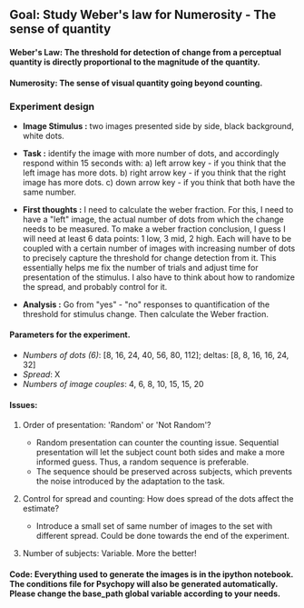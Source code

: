 ## Goal: Study Weber's law for Numerosity - The sense of quantity

#### Weber's Law: The threshold for detection of change from a perceptual quantity is directly proportional to the magnitude of the quantity.

#### Numerosity: The sense of visual quantity going beyond counting.

### Experiment design

- __Image Stimulus :__ two images presented side by side, black background, white dots.

- __Task :__ identify the image with more number of dots, and accordingly respond within 15 seconds with:
		a) left arrow key - if you think that the left image has more dots.
		b) right arrow key - if you think that the right image has more dots.
		c) down arrow key - if you think that both have the same number.

- __First thoughts :__ I need to calculate the weber fraction. For this, I need to have a "left" image,
				   the actual number of dots from which the change needs to be measured. To make a weber fraction 
				   conclusion, I guess I will need at least 6 data points: 1 low, 3 mid, 2 high. Each will have to 
				   be coupled with a certain number of images with increasing number of dots to precisely capture 
				   the threshold for change detection from it.
				   This essentially helps me fix the number of trials and adjust time for presentation of the 
				   stimulus. I also have to think about how to randomize the spread, and probably control for it.

- __Analysis :__ Go from "yes" - "no" responses to quantification of the threshold for stimulus change. Then calculate 
			 the Weber fraction.

#### Parameters for the experiment.
- _Numbers of dots (6)_: [8, 16, 24, 40, 56, 80, 112]; deltas: [8, 8, 16, 16, 24, 32]
- _Spread_: X
- _Numbers of image couples_: 4, 6, 8, 10, 15, 15, 20

#### Issues:

1) Order of presentation: 'Random' or 'Not Random'? 
	- Random presentation can counter the counting issue. Sequential presentation will let the subject count both sides and make a more informed guess. 
	  Thus, a random sequence is preferable.
	- The sequence should be preserved across subjects, which prevents the noise introduced by the adaptation to the task.

2) Control for spread and counting: How does spread of the dots affect the estimate?
	- Introduce a small set of same number of images to the set with different spread. Could be done towards the end of the experiment.

3) Number of subjects: Variable. More the better!

#### Code: Everything used to generate the images is in the ipython notebook. The conditions file for Psychopy will also be generated automatically. Please change the base_path global variable according to your needs.
